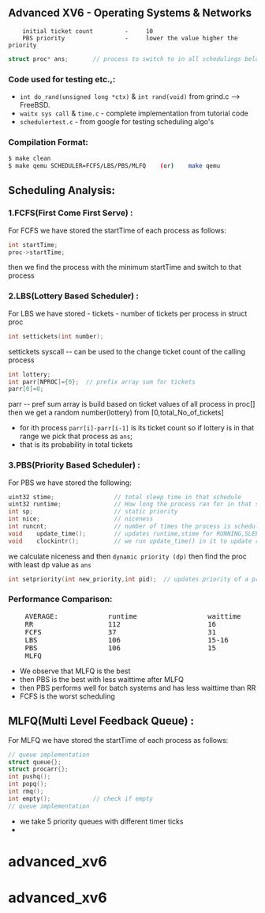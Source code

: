 ## Advanced XV6 - Operating Systems & Networks

        initial ticket count         -     10
        PBS priority                 -     lower the value higher the priority
```c 
struct proc* ans;       // process to switch to in all schedulings below
```

### **Code used for testing etc.,:**
- ```int do_rand(unsigned long *ctx)``` & ```int rand(void)``` from grind.c --> FreeBSD.
- ```waitx sys call``` & ```time.c``` - complete implementation from tutorial code
- ```schedulertest.c``` - from google for testing scheduling algo's


### **Compilation Format:**
```sh
$ make clean
$ make qemu SCHEDULER=FCFS/LBS/PBS/MLFQ    (or)    make qemu
```

## **Scheduling Analysis:**
 
### **1.FCFS(First Come First Serve) :**
For FCFS we have stored the startTime of each process as  follows:
```c
int startTime;
proc->startTime;
```
then we find the process with the minimum startTime and switch to that process 


### **2.LBS(Lottery Based Scheduler) :**
For LBS we have stored - tickets - number of tickets per process in struct proc
```c
int settickets(int number);
```
settickets syscall --  can be used to the change ticket count of the calling process
```c
int lottery;
int parr[NPROC]={0};  // prefix array sum for tickets
parr[0]=0;
```
parr               --  pref sum array is build based on ticket values of all process in proc[]
then we get a random number(lottery) from [0,total_No_of_tickets]
- for ith process ```parr[i]-parr[i-1]``` is its ticket count so if  lottery is in that range we pick that process as ```ans```;
- that is its probability in total tickets


### **3.PBS(Priority Based Scheduler) :**
For PBS we have stored the following:
```c
uint32 stime;                 // total sleep time in that schedule
uint32 runtime;               // How long the process ran for in that schedule
int sp;                       // static priority
int nice;                     // niceness
int runcnt;                   // number of times the process is scheduled
void    update_time();        // updates runtime,stime for RUNNING,SLEEPING procs 
void    clockintr();          // we run update_time() in it to update runtime,stime

```

we calculate niceness and then ```dynamic priority (dp)``` then find the proc with least dp value as ```ans```

```c
int setpriority(int new_priority,int pid);  // updates priority of a process to new_priority
```


### **Performance Comparison:**
<pre>    AVERAGE:            runtime                 waittime                
    RR                  112                     16                  
    FCFS                37                      31           
    LBS                 106                     15-16                   
    PBS                 106                     15          
    MLFQ                                                    </pre>              


- We observe that MLFQ is the best  
- then PBS is the best with less waittime after MLFQ
- then PBS performs well for batch systems and has less waittime than RR
- FCFS is the worst scheduling 
<!-- 
- but here we don't change the priorities for the process in LBS,PBS using setttickets/setpriority
- thus the waittime may be decreased by using settickets/setpriority in LBS/PBS -->


## **MLFQ(Multi Level Feedback Queue) :**
For MLFQ we have stored the startTime of each process as  follows:

```c
// queue implementation
struct queue{};                 
struct procarr{};
int pushq();
int popq();
int rmq();
int empty();            // check if empty
// queue implementation


```
- we take 5 priority queues with different timer ticks
- 





# advanced_xv6
# advanced_xv6
